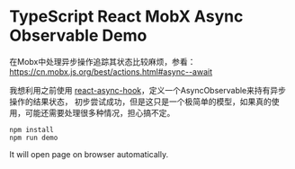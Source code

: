 TypeScript React MobX Async Observable Demo
==========================

在Mobx中处理异步操作追踪其状态比较麻烦，参看：https://cn.mobx.js.org/best/actions.html#async--await

我想利用之前使用 [react-async-hook](https://github.com/slorber/react-async-hook)，定义一个AsyncObservable来持有异步操作的结果状态，
初步尝试成功，但是这只是一个极简单的模型，如果真的使用，可能还需要处理很多种情况，担心搞不定。

```
npm install
npm run demo
```

It will open page on browser automatically.
